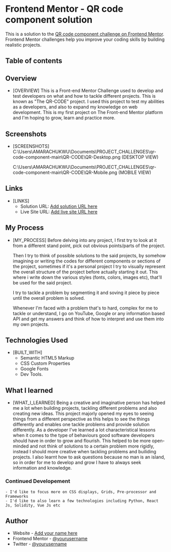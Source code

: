 # Frontend Mentor - QR code component solution

This is a solution to the [QR code component challenge on Frontend Mentor](https://www.frontendmentor.io/challenges/qr-code-component-iux_sIO_H). Frontend Mentor challenges help you improve your coding skills by building realistic projects. 

## Table of contents

##  Overview
- [OVERVIEW]
    This is a Front-end Mentor Challenge used to develop and test developers on what and how to tackle different projects. 
    This is known as "The QR-CODE" project. I used this project to test my abilities as a developers, and also to expand my knowledge on web development. 
    This is my first project on The Front-end Mentor platform and I'm hoping to grow, learn and practice more.


##  Screenshots
- [SCREENSHOTS]
    C:\Users\AMARACHUKWU\Documents\PROJECT_CHALLENGES\qr-code-component-main\QR-CODE\QR-Desktop.png
        (DESKTOP VIEW)
    
    C:\Users\AMARACHUKWU\Documents\PROJECT_CHALLENGES\qr-code-component-main\QR-CODE\QR-Mobile.png
        (MOBILE VIEW)


## Links
- [LINKS]
    - Solution URL: [Add solution URL here](https://your-solution-url.com)
    - Live Site URL: [Add live site URL here](https://your-live-site-url.com)


## My Process
- [MY_PROCESS]
    Before delving into any project, I first try to look at it from a different stand point, pick out obvious points/parts of the project.

    Then I try to think of possible solutions to the said projects, by somehow imagining or writing the codes for different components or sections of the project, sometimes if it's a personal project I try to visually represent the overall structure of the project before actually starting it out. This where i write down the various styles (fonts, colors, images etc), that'll be used for the said project.

    I try to tackle a problem by segmenting it and soving it piece by piece until the overall problem is solved.

    Whenever I'm faced with a problem that's to hard, complex for me to tackle or understand, I go on YouTube, Google or any information based API and get my answers and think of how to interpret and use them into my own projects. 


## Technologies Used
- [BUILT_WITH]
    - Semantic HTML5 Markup
    - CSS Custom Properties 
    - Google Fonts
    - Dev Tools.


## What I learned
- [WHAT_I_LEARNED]
    Being a creative and imaginative person has helped me a lot when building projects, tackling different problems and also creating new ideas. 
    This project majorly opened my eyes to seeing things from a different perspective as this helps to see the things differently and enables one tackle problems and provide solution differently.
    As a developer I've learned a lot characteristical lessons when it comes to the type of behaviours good software developers should have in order to grow and flourish.
    This helped to be more open-minded and not think of solutions to a certain problem more rigidly, instead I should more creative when tackling problems and builiding projects.
    I also learnt how to ask questions because no man is an island, so in order for me to develop and grow I have to always seek information and knowledge.


### Continued Developement
    - I'd like to focus more on CSS displays, Grids, Pre-processor and Frameworks
    - I'd like to also learn a few technologies including Python, React Js, Solidity, Vue Js etc


## Author
- Website - [Add your name here](https://www.your-site.com)
- Frontend Mentor - [@yourusername](https://www.frontendmentor.io/profile/yourusername)
- Twitter - [@yourusername](https://www.twitter.com/yourusername)